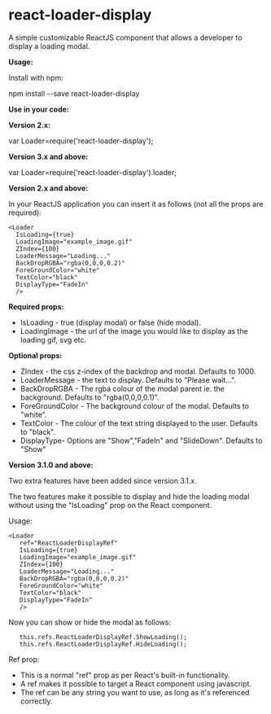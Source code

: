 # react-loader-display
 A simple customizable ReactJS component that allows a developer to display a loading modal.
 
 **Usage:**
 
 Install with npm:
 
 npm install --save react-loader-display
 
 **Use in your code:**
 
 **Version 2.x:**
 
 var Loader=require('react-loader-display');
 
 **Version 3.x and above:**
 
 var Loader=require('react-loader-display').loader;
 
 **Version 2.x and above:**
 
 In your ReactJS application you can insert it as follows (not all the props are required):
 
    <Loader 
      IsLoading={true} 
      LoadingImage="example_image.gif" 
      ZIndex={100} 
      LoaderMessage="Loading..." 
      BackDropRGBA="rgba(0,0,0,0.2)"
      ForeGroundColor="white" 
      TextColor="black"
      DisplayType="FadeIn"
      />
 
 **Required props:**
 *  IsLoading - true (display modal) or false (hide modal).
 *  LoadingImage - the url of the image you would like to display as the loading gif, svg etc.
 
 **Optional props:**
 *  ZIndex - the css z-index of the backdrop and modal. Defaults to 1000.
 *  LoaderMessage - the text to display. Defaults to "Please wait...".
 *  BackDropRGBA - The rgba colour of the modal parent ie. the background. Defaults to "rgba(0,0,0,0.1)".
 *  ForeGroundColor - The background colour of the modal. Defaults to "white".
 *  TextColor - The colour of the text string displayed to the user. Defaults to "black".
 * DisplayType- Options are "Show","FadeIn" and "SlideDown". Defaults to "Show"
 
 **Version 3.1.0 and above:**
 
 Two extra features have been added since version 3.1.x.
 
 The two features make it possible to display and hide the loading modal without using the "IsLoading" prop on the React component.
  
 Usage:
 
    <Loader 
       ref="ReactLoaderDisplayRef"
       IsLoading={true} 
       LoadingImage="example_image.gif" 
       ZIndex={100} 
       LoaderMessage="Loading..." 
       BackDropRGBA="rgba(0,0,0,0.2)"
       ForeGroundColor="white" 
       TextColor="black"
       DisplayType="FadeIn"
       />

Now you can show or hide the modal as follows:

       this.refs.ReactLoaderDisplayRef.ShowLoading();
       this.refs.ReactLoaderDisplayRef.HideLoading();
       
 Ref prop:
 * This is a normal "ref" prop as per React's built-in functionality.
 * A ref makes it possible to target a React component using javascript.
 * The ref can be any string you want to use, as long as it's referenced correctly.
       
  
  
  
  
 
 
 

